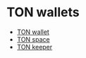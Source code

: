 # TON wallets

* [TON wallet](./ton-wallet.md)
* [TON space](./ton-space.md)
* [TON keeper](./ton-keeper.md)
